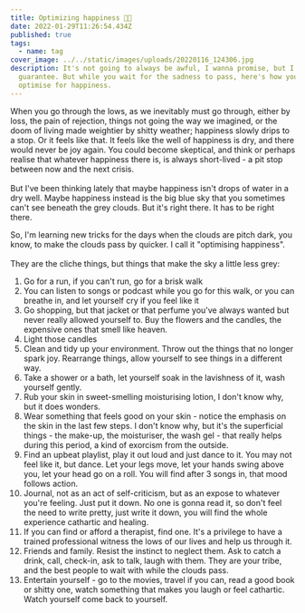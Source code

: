 ```yaml
---
title: Optimizing happiness 🧨💜
date: 2022-01-29T11:26:54.434Z
published: true
tags:
  - name: tag
cover_image: ../../static/images/uploads/20220116_124306.jpg
description: It's not going to always be awful, I wanna promise, but I can't
  guarantee. But while you wait for the sadness to pass, here's how you can
  optimise for happiness.
---
```

When you go through the lows, as we inevitably must go through, either by loss, the pain of rejection, things not going the way we imagined, or the doom of living made weightier by shitty weather; happiness slowly drips to a stop. Or it feels like that. It feels like the well of happiness is dry, and there would never be joy again. You could become skeptical, and think or perhaps realise that whatever happiness there is, is always short-lived - a pit stop between now and the next crisis.\
\
But I've been thinking lately that maybe happiness isn't drops of water in a dry well. Maybe happiness instead is the big blue sky that you sometimes can't see beneath the grey clouds. But it's right there. It has to be right there. 

So, I'm learning new tricks for the days when the clouds are pitch dark, you know, to make the clouds pass by quicker. I call it "optimising happiness".\
\
They are the cliche things, but things that make the sky a little less grey:

1. Go for a run, if you can't run, go for a brisk walk
2. You can listen to songs or podcast while you go for this walk, or you can breathe in, and let yourself cry if you feel like it
3. Go shopping, but that jacket or that perfume you've always wanted but never really allowed yourself to. Buy the flowers and the candles, the expensive ones that smell like heaven.
4. Light those candles
5. Clean and tidy up your environment. Throw out the things that no longer spark joy. Rearrange things, allow yourself to see things in a different way.
6. Take a shower or a bath, let yourself soak in the lavishness of it, wash yourself gently.
7. Rub your skin in sweet-smelling moisturising lotion, I don't know why, but it does wonders.
8. Wear something that feels good on your skin - notice the emphasis on the skin in the last few steps. I don't know why, but it's the superficial things - the make-up, the moisturiser, the wash gel - that really helps during this period, a kind of exorcism from the outside.
9. Find an upbeat playlist, play it out loud and just dance to it. You may not feel like it, but dance. Let your legs move, let your hands swing above you, let your head go on a roll. You will find after 3 songs in, that mood follows action.
10. Journal, not as an act of self-criticism, but as an expose to whatever you're feeling. Just put it down. No one is gonna read it, so don't feel the need to write pretty, just write it down, you will find the whole experience cathartic and healing. 
11. If you can find or afford a therapist, find one. It's a privilege to have a trained professional witness the lows of our lives and help us through it.
12. Friends and family. Resist the instinct to neglect them. Ask to catch a drink, call, check-in, ask to talk, laugh with them. They are your tribe, and the best people to wait with while the clouds pass.
13. Entertain yourself - go to the movies, travel if you can, read a good book or shitty one, watch something that makes you laugh or feel cathartic. Watch yourself come back to yourself.